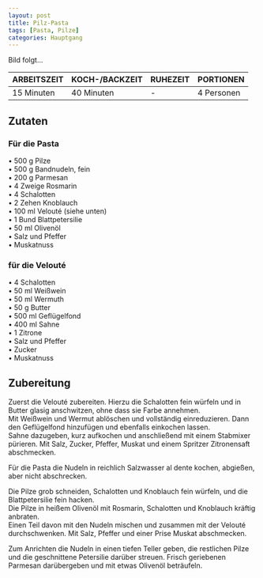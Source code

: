 ```yaml
---
layout: post
title: Pilz-Pasta
tags: [Pasta, Pilze]
categories: Hauptgang
---
```



Bild folgt...

| ARBEITSZEIT | KOCH-/BACKZEIT | RUHEZEIT | PORTIONEN |
|--------------|--------------|--------------|--------------|
| 15 Minuten | 40 Minuten | - | 4 Personen |


## Zutaten
### Für die Pasta
•	500 g Pilze    
•	500 g Bandnudeln, fein  
•	200 g Parmesan  
•	4 Zweige Rosmarin  
•	4 Schalotten  
•	2 Zehen Knoblauch  
•	100 ml Velouté (siehe unten)  
•	1 Bund Blattpetersilie  
•	50 ml Olivenöl  
•	Salz und Pfeffer  
•	Muskatnuss  
   
### für die Velouté 
•	4 Schalotten  
•	50 ml Weißwein  
•	50 ml Wermuth  
•	50 g Butter  
•	500 ml Geflügelfond  
•	400 ml Sahne  
•	1 Zitrone  
•	Salz und Pfeffer  
•	Zucker  
•	Muskatnuss  
  

 
## Zubereitung
Zuerst die Velouté zubereiten. Hierzu die Schalotten fein würfeln und in Butter glasig anschwitzen, ohne dass sie Farbe annehmen.  
Mit Weißwein und Wermut ablöschen und vollständig einreduzieren. Dann den Geflügelfond hinzufügen und ebenfalls einkochen lassen.  
Sahne dazugeben, kurz aufkochen und anschließend mit einem Stabmixer pürieren. Mit Salz, Zucker, Pfeffer, Muskat und einem Spritzer Zitronensaft abschmecken.

Für die Pasta die Nudeln in reichlich Salzwasser al dente kochen, abgießen, aber nicht abschrecken.

Die Pilze grob schneiden, Schalotten und Knoblauch fein würfeln, und die Blattpetersilie fein hacken.  
Die Pilze in heißem Olivenöl mit Rosmarin, Schalotten und Knoblauch kräftig anbraten.  
Einen Teil davon mit den Nudeln mischen und zusammen mit der Velouté durchschwenken. Mit Salz, Pfeffer und einer Prise Muskat abschmecken.

Zum Anrichten die Nudeln in einen tiefen Teller geben, die restlichen Pilze und die geschnittene Petersilie darüber streuen. Frisch geriebenen Parmesan darübergeben und mit etwas Olivenöl beträufeln.
